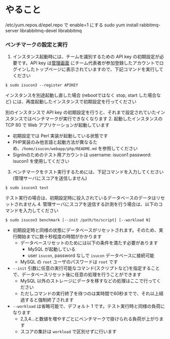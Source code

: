 # やること

/etc/yum.repos.d/epel.repo で enable=1 にする
sudo yum install rabbitmq-server librabbitmq-devel librabbitmq

### ベンチマークの設定と実行

1. インスタンス起動時には、チームを識別するための API key の初期設定が必要です。API key は[管理画面](https://isucon2013.kayac.com/) にチーム代表者が参加登録したアカウントでログインしたトップページに表示されていますので、下記コマンドを実行してください
  
  ```
  $ sudo isucon3 --register APIKEY
  ```
  
  インスタンスを別途起動し直した場合 (rebootではなく stop, start した場合など) には、再度起動したインスタンスで初期設定を行ってください
  
  別のインスタンスで API key の初期設定を行うと、それまで設定されていたインスタンスではベンチマークが実行できなくなります
2. 起動したインスタンスの TCP 80 で Web アプリケーションが起動しています
  * 初期設定では Perl 実装が起動している状態です
  * PHP実装のみ他言語と起動方法が異なるため、`/home/isucon/webapp/php/README.md` を参照してください
  * SignInのためのテスト用アカウントは username: isucon1 password: isucon1 を使用してください
3. ベンチマークをテスト実行するためには、下記コマンドを入力してください (管理サーバにスコアを送信しません)
  
  ```
  $ sudo isucon3 test
  ```
  
  テスト実行の場合は、初期設定時に投入されているデータベースのデータはリセットされません
4. 管理サーバにスコアを送信する計測を行う場合は、以下のコマンドを入力してください
  
  ```
  $ sudo isucon3 benchmark [--init /path/to/script] [--workload N]
  ```
  
  * 初期設定時と同様の状態にデータベースがリセットされます。そのため、実行開始までに数十秒程度の時間がかかります
    * データベースリセットのためには以下の条件を満たす必要があります
      * MySQL が起動している
      * user `isucon`, password なしで `isucon` データベースに接続可能
    * MySQL の `root` ユーザのパスワードは `root` です
  * `--init` 引数に任意の実行可能なコマンド(スクリプトなど)を指定することで、データベースリセット後に任意の処理を行うことができます
    * MySQL 以外のストレージにデータを移すなどの処理はここで行ってください
    * ただしコマンドの実行終了を待つのは実時間で60秒までで、それ以上経過すると強制終了されます
  * `--workload` は省略可能で、デフォルト 1 です。テスト実行時と同様の負荷になります
    * 2,3,4...と数値を増やすごとにベンチマークで掛けられる負荷が上がります
    * スコアの集計は `workload` で区別せずに行います

